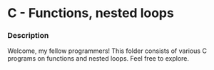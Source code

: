 # C - Functions, nested loops
### Description
Welcome, my fellow programmers! This folder consists of various C programs on functions and nested loops. Feel free to explore.
